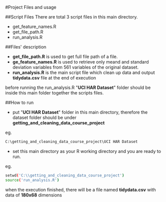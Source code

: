 #Project Files and usage

##Script Files
There are total 3 script files in this main directory.
- get_feature_names.R
- get_file_path.R
- run_analysis.R


##Files' description

* **get_file_path.R** is used to get full file path of a file.
* **ge_feature_names.R** is used to retrieve only meand and standard deviation variables from 561 variables of the original dataset.
* **run_analysis.R** is the main script file which clean up data and output **tidydata.csv** file at the end of execution

before running the run_analysis.R "**UCI HAR Dataset**" folder should be inside this main folder together the scripts files.



##How to run 
* put "**UCI HAR Dataset**" folder in this main directory, therefore the dataset folder should be under **getting_and_cleaning_data_course_project**

eg.
```sh
C:\getting_and_cleaning_data_course_project\UCI HAR Dataset
```


* set this main directory as your R working directory and you are ready to run.

eg. 
```sh
setwd('C:\\getting_and_cleaning_data_course_project')      
source('run_analysis.R')      
```

when the execution finished, there will be a file named **tidydata.csv** with data of **180x68** dimensions

